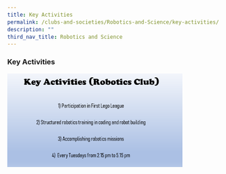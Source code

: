 ```yaml
---
title: Key Activities
permalink: /clubs-and-societies/Robotics-and-Science/key-activities/
description: ""
third_nav_title: Robotics and Science
---
```

### Key Activities

<img src="/images/rc2.png" style="width:80%">